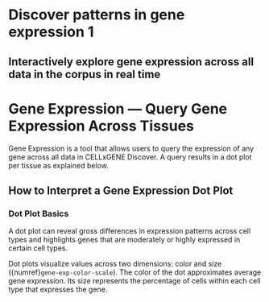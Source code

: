 # Discover patterns in gene expression 1

## Interactively explore gene expression across all data in the corpus in real time

# Gene Expression — Query Gene Expression Across Tissues

Gene Expression is a tool that allows users to query the expression of any gene across all data in CELLxGENE Discover. A query results in a dot plot per tissue as explained below.

## How to Interpret a Gene Expression Dot Plot

### Dot Plot Basics

A dot plot can reveal gross differences in expression patterns across cell types and highlights genes that are moderately or highly expressed in certain cell types.

Dot plots visualize values across two dimensions: color and size ({numref}`gene-exp-color-scale`). The color of the dot approximates average gene expression. Its size represents the percentage of cells within each cell type that expresses the gene.